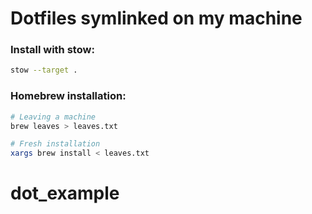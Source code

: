 # Dotfiles symlinked on my machine

### Install with stow:
```bash
stow --target .
```

### Homebrew installation:
```bash
# Leaving a machine
brew leaves > leaves.txt

# Fresh installation
xargs brew install < leaves.txt
```
# dot_example
